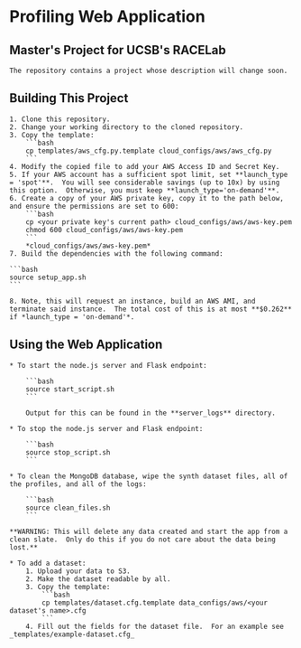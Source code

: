 # Profiling Web Application
## Master's Project for UCSB's RACELab

    The repository contains a project whose description will change soon.

## Building This Project

    1. Clone this repository.
    2. Change your working directory to the cloned repository.
    3. Copy the template: 
        ```bash
        cp templates/aws_cfg.py.template cloud_configs/aws/aws_cfg.py
        ```
    4. Modify the copied file to add your AWS Access ID and Secret Key.
    5. If your AWS account has a sufficient spot limit, set **launch_type = 'spot'**.  You will see considerable savings (up to 10x) by using this option.  Otherwise, you must keep **launch_type='on-demand'**.
    6. Create a copy of your AWS private key, copy it to the path below, and ensure the permissions are set to 600:
        ```bash
        cp <your private key's current path> cloud_configs/aws/aws-key.pem
        chmod 600 cloud_configs/aws/aws-key.pem
        ```
        *cloud_configs/aws/aws-key.pem*
    7. Build the dependencies with the following command:

    ```bash
    source setup_app.sh
    ```

    8. Note, this will request an instance, build an AWS AMI, and terminate said instance.  The total cost of this is at most **$0.262** if *launch_type = 'on-demand'*.

## Using the Web Application

    * To start the node.js server and Flask endpoint:

        ```bash
        source start_script.sh
        ```

        Output for this can be found in the **server_logs** directory.

    * To stop the node.js server and Flask endpoint:

        ```bash
        source stop_script.sh
        ```

    * To clean the MongoDB database, wipe the synth dataset files, all of the profiles, and all of the logs:

        ```bash
        source clean_files.sh
        ```

    **WARNING: This will delete any data created and start the app from a clean slate.  Only do this if you do not care about the data being lost.**

    * To add a dataset:
        1. Upload your data to S3.
        2. Make the dataset readable by all.
        3. Copy the template:
            ```bash
            cp templates/dataset.cfg.template data_configs/aws/<your dataset's name>.cfg
            ```
        4. Fill out the fields for the dataset file.  For an example see _templates/example-dataset.cfg_

